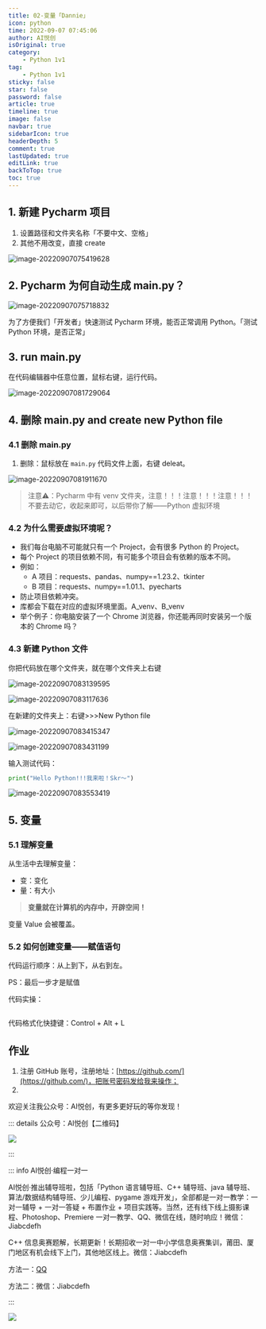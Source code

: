 ```yaml
---
title: 02-变量「Dannie」
icon: python
time: 2022-09-07 07:45:06
author: AI悦创
isOriginal: true
category: 
    - Python 1v1
tag:
    - Python 1v1
sticky: false
star: false
password: false
article: true
timeline: true
image: false
navbar: true
sidebarIcon: true
headerDepth: 5
comment: true
lastUpdated: true
editLink: true
backToTop: true
toc: true
---
```


## 1. 新建 Pycharm 项目

1. 设置路径和文件夹名称「不要中文、空格」
2. 其他不用改变，直接 create

![image-20220907075419628](./03.assets/image-20220907075419628.png)

## 2. Pycharm 为何自动生成 main.py？

![image-20220907075718832](./03.assets/image-20220907075718832.png)

为了方便我们「开发者」快速测试 Pycharm 环境，能否正常调用 Python。「测试 Python 环境，是否正常」

## 3. run main.py

在代码编辑器中任意位置，鼠标右键，运行代码。

![image-20220907081729064](./03.assets/image-20220907081729064.png)

## 4. 删除 main.py and create new Python file

### 4.1 删除 main.py

1. 删除：鼠标放在 `main.py` 代码文件上面，右键 deleat。

![image-20220907081911670](./03.assets/image-20220907081911670.png)

> 注意⚠️：Pycharm 中有 venv 文件夹，注意！！！注意！！！注意！！！不要去动它，收起来即可，以后带你了解——Python 虚拟环境

### 4.2 为什么需要虚拟环境呢？

- 我们每台电脑不可能就只有一个 Project，会有很多 Python 的 Project。
- 每个 Project 的项目依赖不同，有可能多个项目会有依赖的版本不同。
- 例如：
    - A 项目：requests、pandas、numpy==1.23.2、tkinter
    - B 项目：requests、numpy==1.01.1、pyecharts
- 防止项目依赖冲突。
- 库都会下载在对应的虚拟环境里面。A_venv、B_venv
- 举个例子：你电脑安装了一个 Chrome 浏览器，你还能再同时安装另一个版本的 Chrome 吗？

### 4.3 新建 Python 文件

你把代码放在哪个文件夹，就在哪个文件夹上右键

![image-20220907083139595](./03.assets/image-20220907083139595.png)

![image-20220907083117636](./03.assets/image-20220907083117636.png)

在新建的文件夹上：右键>>>New Python file

![image-20220907083415347](./03.assets/image-20220907083415347.png)

![image-20220907083431199](./03.assets/image-20220907083431199.png)

输入测试代码：

```python
print("Hello Python!!!我来啦！Skr～")
```

![image-20220907083553419](./03.assets/image-20220907083553419.png)



## 5. 变量

### 5.1 理解变量

从生活中去理解变量：

- 变：变化
- 量：有大小

> **变量就在计算机的内存中，开辟空间！**

变量 Value 会被覆盖。

### 5.2 如何创建变量——赋值语句

代码运行顺序：从上到下，从右到左。

PS：最后一步才是赋值

代码实操：

```python
```

代码格式化快捷键：Control + Alt + L

















## 作业

1. 注册 GitHub 账号，注册地址：[https://github.com/](https://github.com/)，把账号密码发给我来操作；
2. 

欢迎关注我公众号：AI悦创，有更多更好玩的等你发现！

::: details 公众号：AI悦创【二维码】

![](/gzh.jpg)

:::

::: info AI悦创·编程一对一

AI悦创·推出辅导班啦，包括「Python 语言辅导班、C++ 辅导班、java 辅导班、算法/数据结构辅导班、少儿编程、pygame 游戏开发」，全部都是一对一教学：一对一辅导 + 一对一答疑 + 布置作业 + 项目实践等。当然，还有线下线上摄影课程、Photoshop、Premiere 一对一教学、QQ、微信在线，随时响应！微信：Jiabcdefh

C++ 信息奥赛题解，长期更新！长期招收一对一中小学信息奥赛集训，莆田、厦门地区有机会线下上门，其他地区线上。微信：Jiabcdefh

方法一：[QQ](http://wpa.qq.com/msgrd?v=3&uin=1432803776&site=qq&menu=yes)

方法二：微信：Jiabcdefh

:::

![](/zsxq.jpg)
